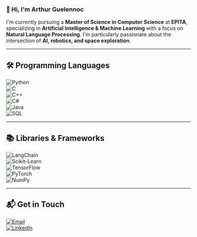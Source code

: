 ### 👋 Hi, I'm Arthur Guelennoc

I'm currently pursuing a **Master of Science in Computer Science** at **EPITA**, specializing in **Artificial Intelligence & Machine Learning** with a focus on **Natural Language Processing**. I'm particularly passionate about the intersection of **AI, robotics, and space exploration**.

---

## 🛠️ Programming Languages

<div align="left">

![Python](https://img.shields.io/badge/Python-1a3b3b?&logo=python&logoColor=white)  
![C](https://img.shields.io/badge/C-00599C?logo=c&logoColor=white)  
![C++](https://img.shields.io/badge/C++-00599C?logo=c%2B%2B&logoColor=white)  
![C#](https://custom-icon-badges.demolab.com/badge/C%23-239120.svg?logo=csharp&logoColor=white)  
![Java](https://img.shields.io/badge/Java-ED8B00?logo=openjdk&logoColor=white)  
![SQL](https://img.shields.io/badge/PostgreSQL-316192?logo=postgresql&logoColor=white)  

</div>

---

## 📚 Libraries & Frameworks


![LangChain](https://img.shields.io/badge/LangChain-1a3b3b?&logo=LangChain&logoColor=white)  
![Scikit-Learn](https://img.shields.io/badge/Scikit--Learn-f89a36?&logo=scikit-learn&logoColor=white)  
![TensorFlow](https://img.shields.io/badge/TensorFlow-f8c039?&logo=tensorflow&logoColor=white)  
![PyTorch](https://img.shields.io/badge/PyTorch-ee4c2c?&logo=pytorch&logoColor=white)  
![NumPy](https://img.shields.io/badge/NumPy-4d77cf?&logo=numpy&logoColor=white)  

</div>

---

## 📬 Get in Touch

<div align="left">

[![Email](https://img.shields.io/badge/Email-aguelennoc@gmail.com-B8001F?style=for-the-badge)](mailto:aguelennoc@gmail.com)  
[![LinkedIn](https://img.shields.io/badge/LinkedIn-arthurguelennoc-507687?style=for-the-badge)](https://www.linkedin.com/in/arthur-guelennoc)  

</div>
